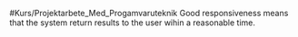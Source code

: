 #Kurs/Projektarbete_Med_Progamvaruteknik 
Good responsiveness means that the system return results to the user wihin a reasonable time.